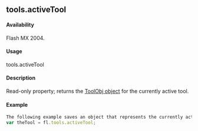 ## tools.activeTool

#### Availability

Flash MX 2004.

#### Usage

tools.activeTool

#### Description

Read-only property; returns the [ToolObj object](../ToolObj_object/toolObj_summary.md) for the currently active tool.

#### Example

```javascript
The following example saves an object that represents the currently active tool in the theTool variable:
var theTool = fl.tools.activeTool;

```
